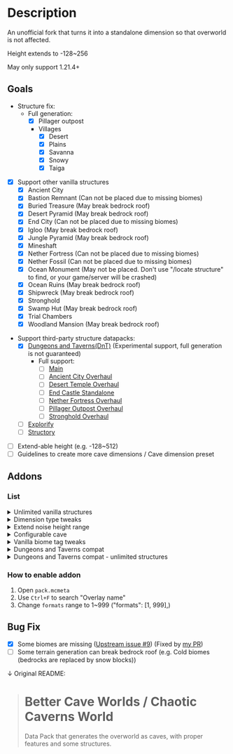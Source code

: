 # Description
An unofficial fork that turns it into a standalone dimension so that overworld is not affected.

Height extends to -128~256

May only support 1.21.4+

## Goals
- Structure fix:
    - Full generation:
        - [x] Pillager outpost
        - Villages
            - [x] Desert
            - [x] Plains
            - [x] Savanna
            - [x] Snowy
            - [x] Taiga
- [x] Support other vanilla structures
    - [x] Ancient City
    - [x] Bastion Remnant (Can not be placed due to missing biomes)
    - [x] Buried Treasure (May break bedrock roof)
    - [x] Desert Pyramid (May break bedrock roof)
    - [x] End City (Can not be placed due to missing biomes)
    - [x] Igloo (May break bedrock roof)
    - [x] Jungle Pyramid (May break bedrock roof)
    - [x] Mineshaft
    - [x] Nether Fortress (Can not be placed due to missing biomes)
    - [x] Nether Fossil (Can not be placed due to missing biomes)
    - [x] Ocean Monument (May not be placed. Don't use "/locate structure" to find, or your game/server will be crashed)
    - [x] Ocean Ruins (May break bedrock roof)
    - [x] Shipwreck (May break bedrock roof)
    - [x] Stronghold
    - [x] Swamp Hut (May break bedrock roof)
    - [x] Trial Chambers
    - [x] Woodland Mansion (May break bedrock roof)
- Support third-party structure datapacks:
    - [x] [Dungeons and Taverns(DnT)](https://modrinth.com/user/NovaWostra) (Experimental support, full generation is not guaranteed)
        - Full support:
            - [ ] [Main](https://modrinth.com/datapack/dungeons-and-taverns)
            - [ ] [Ancient City Overhaul](https://modrinth.com/datapack/dungeons-and-taverns-ancient-city-overhaul)
            - [ ] [Desert Temple Overhaul](https://modrinth.com/datapack/dungeons-and-taverns-desert-temple-overhaul)
            - [ ] [End Castle Standalone](https://modrinth.com/datapack/dungeons-and-taverns-end-castle-standalone)
            - [ ] [Nether Fortress Overhaul](https://modrinth.com/datapack/dungeons-and-taverns-nether-fortress-overhaul)
            - [ ] [Pillager Outpost Overhaul](https://modrinth.com/datapack/dungeons-and-taverns-pillager-outpost-overhaul)
            - [ ] [Stronghold Overhaul](https://modrinth.com/datapack/dungeons-and-taverns-stronghold-overhaul)
    - [ ] [Explorify](https://modrinth.com/datapack/explorify)
    - [ ] [Structory](https://modrinth.com/datapack/structory)
- [ ] Extend-able height (e.g. -128~512)
- [ ] Guidelines to create more cave dimensions / Cave dimension preset

## Addons
### List
<details>
<summary>Unlimited vanilla structures</summary>

- Overlay name: `overlay_addon_unlimited_vanilla_structures`
- Supported Minecraft version: 1.21.4+
- Features:
    1. Structure definition
        1. Structures can be placed in any biomes
        2. Change `terrain_adaption` to expose structures
        3. Change `spawn_overrides` to allow mob generation
        4. Change `step` (feature order) to allow some structures to override neighborhoods
        4. For structures using jigsaws
            1. Always `use_expansion_hack`
            2. Maximize `size` and `max_distance_from_center` (Requires strong CPU)
            3. Maximize `start_height` range (-32 ~ [max height -16])
                - Lowest height can not < -55, or lava-logged
            4. Remove `dimension_padding`
    2. Structure set
        1. `placement`.`spacing` (or `placement`.`distance`) -> max(1,min(16, half_spacing))
        2. `placement`.`separation` -> 0
        3. `placement`.`spread_type` -> default
        4. `placement`.`frequency_reduction_method` -> default
        5. `placement`.`exclusion_zone` -> none
        6. `placement`.`frequency` -> double (if present)
        7. Strong hold count -> 1024 ; `preferred_biomes` -> all
</details>
<details>
<summary>Dimension type tweaks</summary>

- Overlay name: `overlay_addon_dimension_type_tweaks`
- Supported Minecraft version: same as datapack supported version
- Features:
    1. `piglin_safe`: Piglins will not convert to zombified ones
    2. `respawn_anchor_works`
    3. `cloud_height` -> 64
    4. Enable skylight
</details>
<details>
<summary>Extend noise height range</summary>

- Overlay name: `overlay_addon_noise_height_extend`
- Supported Minecraft version: same as datapack supported version
- Features:
    1. Terrain noise height range syncs with dimension height range (aka. no building space above bedrock roof)
    2. Without cave height range configuration, there may be only lava lakes in y 128~256
    3. (Recommend) enable `overlay_addon_unlimited_vanilla_structures` and/or `overlay_addon_compact_dnt_unlimited`, since original height range doesn't allow structure placement in y 128~256.
    4. (Performance optimization) disable skylight as it is useless now and causes unnecessary light calculation
- Side effects:
    - Some structures can only be placed on bedrock roof. After enabling, they are not placed correctly
</details>
<details>
<summary>Configurable cave</summary>

- Overlay name: `overlay_addon_custom_cave_config`
- Supported Minecraft version: same as datapack supported version
- Features:
    1. Customize cave generation, including height range and density!
- Config:
    - Path: `overlay_addon_custom_cave_config/data/better_cave_dimensions/worldgen/density_function/cave/final_density.json`
    - Json path:
        - Cave bottom: `input`.`argument`.`argument2`.`argument`.`argument`.`argument2`.`argument1` (line 20~26)
        - Cave main: `input`.`argument`.`argument2`.`argument`.`argument`.`argument2`.`argument2`.`argument2`.`argument2`.`argument1` (line 35~41)
    - Definition:
        - `from_y` and `to_y`: Cave roof/base height range
            - `from_y` < `to_y`
            - Must be in range of noise height range
                - `to_y` <= 128, or
                - `to_y` <= 256 (with `overlay_addon_noise_height_extend`)
        - `to_value` (for cave bottom, > `from_value`) or `from_value` (for cave main, < `to_value`): Control cave density
            - Higher value -> Lower density
            - If value is too low, noise caves(like underground vanilla caves) still generate
    - Default tweaks:
        - Cave main: `from_y`=224, `to_y`=256 -- more space to survive!
    - Sometimes world can be chaotic!
        - e.g. `to_y` > [noise height range] -> bedrock roof breaker
            <details>
            <summary>Images: Bedrock roof breaker</summary>

            ![bedrock-roof-breaker-1](assets/images/overlay_addon_custom_cave_config/bedrock-roof-breaker-1.png)
            ![bedrock-roof-breaker-2](assets/images/overlay_addon_custom_cave_config/bedrock-roof-breaker-2.png)
            ![bedrock-roof-breaker-3](assets/images/overlay_addon_custom_cave_config/bedrock-roof-breaker-3.png)
            </details>
</details>
<details>
<summary>Vanilla biome tag tweaks</summary>

- Overlay name: `overlay_addon_biome_tag_tweaks_vanilla`
- Supported Minecraft version: 1.21.4+
- Features:
    1. No biome blocks mineshaft
    2. Polar bears can spawn on ice blocks in all biomes
    3. Snow golem can not smelt in all biomes
    4. Pillager Patrol can spawn in all biomes
    5. Wandering Trader can spawn in all biomes
    6. Zombie Siege can spawn in all biomes
</details>
<details>
<summary>Dungeons and Taverns compat</summary>

- Overlay name: `overlay_addon_compact_dnt`
- Supported Minecraft version: Unknown(latest?)
- Features:
    1. data/\*/worldgen/template_pool/\*\* - all .json, `elements`.*.`element`.`projection`: terrain_matching -> rigid. Fix partial generation, but affects generation in other dimensions
    2. structure definition or structure set may use ones from DnT to make sure provided strucutres can be placed or for better placement
- Notice:
    1. May change generation in other dimensions
    2. This addon can be removed due to license(strict license or ARR)
    3. To fully function, this datapack must take priority (load after DnT). In singleplayer, select DnTs first and select this; In dedicated server, add DnT, start and stop server, then add this. Make sure the name appears after DnT's in `/datapack list`
    4. The namespace of structures spawning in this dimension is `better_cave_dimensions`, not `nova_structures`
    5. All DnT packs listed in "Goals" must be loaded successfully
</details>
<details>
<summary>Dungeons and Taverns compat - unlimited structures</summary>

- Overlay name: `overlay_addon_compact_dnt_unlimited`
- Supported Minecraft version: Unknown(latest?)
- Dependencies: `overlay_addon_compact_dnt`
- Recommend: `overlay_addon_unlimited_vanilla_structures`(Because some DnT structures just replace vanilla ones)
- Features:
    1. Unlock structure limits like "Unlimited vanilla structures"
        - Doubled or maximized `size`
            - Cannot change all sizes (crash)
</details>

### How to enable addon
1. Open `pack.mcmeta`
2. Use `Ctrl+F` to search "Overlay name"
3. Change `formats` range to 1~999 ("formats": [1, 999],)


## Bug Fix
- [x] Some biomes are missing ([Upstream issue #9](https://github.com/klinbee/Better-Cave-Worlds/issues/9)) (Fixed by [my PR](https://github.com/klinbee/Better-Cave-Worlds/pull/10#event-19395656866))
- [ ] Some terrain generation can break bedrock roof (e.g. Cold biomes (bedrocks are replaced by snow blocks))

↓ Original README:

># Better Cave Worlds / Chaotic Caverns World
> Data Pack that generates the overworld as caves, with proper features and some structures.
